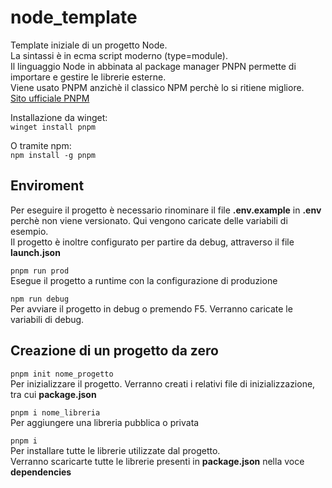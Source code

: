 # node_template
Template iniziale di un progetto Node.  
La sintassi è in ecma script moderno (type=module).  
Il linguaggio Node in abbinata al package manager PNPN permette di importare e gestire le librerie esterne.  
Viene usato PNPM anzichè il classico NPM perchè lo si ritiene migliore.  
[Sito ufficiale PNPM](https://pnpm.io/it/)

Installazione da winget:  
`winget install pnpm`

O tramite npm:  
`npm install -g pnpm`

## Enviroment
Per eseguire il progetto è necessario rinominare il file **.env.example** in **.env** perchè non viene versionato. Qui vengono caricate delle variabili di esempio.  
Il progetto è inoltre configurato per partire da debug, attraverso il file **launch.json**

`pnpm run prod`  
Esegue il progetto a runtime con la configurazione di produzione

`npm run debug`  
Per avviare il progetto in debug o premendo F5. Verranno caricate le variabili di debug.

## Creazione di un progetto da zero
`pnpm init nome_progetto`  
Per inizializzare il progetto. Verranno creati i relativi file di inizializzazione, tra cui **package.json**

`pnpm i nome_libreria`  
Per aggiungere una libreria pubblica o privata

`pnpm i`  
Per installare tutte le librerie utilizzate dal progetto.  
Verranno scaricarte tutte le librerie presenti in **package.json** nella voce **dependencies**